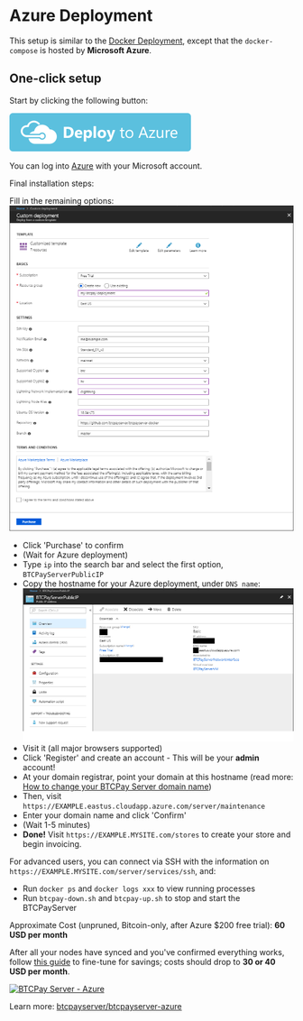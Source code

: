 # Azure Deployment

This setup is similar to the [Docker Deployment](https://docs.btcpayserver.org/Docker/), except that the `docker-compose` is hosted by **Microsoft Azure**.

## One-click setup

Start by clicking the following button:

[![Deploy to Azure](../img/deploy-to-azure.svg 'Deploy to Azure')](https://portal.azure.com/#create/Microsoft.Template/uri/https%3A%2F%2Fraw.githubusercontent.com%2Fbtcpayserver%2Fbtcpayserver-azure%2Fmaster%2Fazuredeploy.json)

You can log into [Azure](https://azure.microsoft.com/en-us/account/) with your Microsoft account.

Final installation steps:

Fill in the remaining options: ![Azure Resource Config](../img/AzureResourceConfig.png 'Azure Resource Config')

- Click 'Purchase' to confirm
- (Wait for Azure deployment)
- Type `ip` into the search bar and select the first option, `BTCPayServerPublicIP`
- Copy the hostname for your Azure deployment, under `DNS name`: ![Azure BTCPayServerPublicIP](../img/AzureBTCPayServerPublicIP.png 'Azure BTCPayServer Public IP')
- Visit it (all major browsers supported)
- Click 'Register' and create an account - This will be your **admin** account!
- At your domain registrar, point your domain at this hostname (read more: [How to change your BTCPay Server domain name](../FAQ/Deployment.md#how-to-change-your-btcpay-server-domain-name))
- Then, visit `https://EXAMPLE.eastus.cloudapp.azure.com/server/maintenance`
- Enter your domain name and click 'Confirm'
- (Wait 1-5 minutes)
- **Done!** Visit `https://EXAMPLE.MYSITE.com/stores` to create your store and begin invoicing.

For advanced users, you can connect via SSH with the information on `https://EXAMPLE.MYSITE.com/server/services/ssh`, and:

- Run `docker ps` and `docker logs xxx` to view running processes
- Run `btcpay-down.sh` and `btcpay-up.sh` to stop and start the BTCPayServer

Approximate Cost (unpruned, Bitcoin-only, after Azure $200 free trial): **60 USD per month**

After all your nodes have synced and you've confirmed everything works, follow [this guide](./AzurePennyPinching.md) to fine-tune for savings; costs should drop to **30 or 40 USD per month**.

[![BTCPay Server - Azure](https://img.youtube.com/vi/xh3Eac66qc4/mqdefault.jpg 'BTCPay Server - Azure')](https://www.youtube.com/watch?v=xh3Eac66qc4 'BTCPay Server - Azure 1-Click')

Learn more: [btcpayserver/btcpayserver-azure](https://github.com/btcpayserver/btcpayserver-azure)
